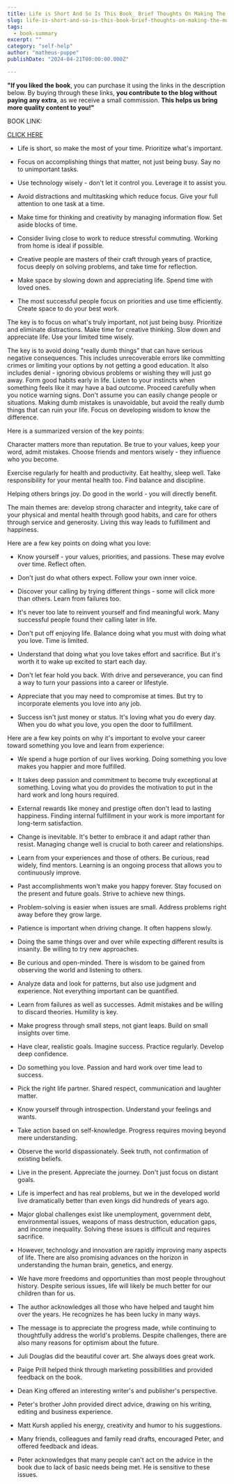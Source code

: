 ```yaml
---
title: Life is Short And So Is This Book_ Brief Thoughts On Making The Most Of Your Life - Peter Atkins
slug: life-is-short-and-so-is-this-book-brief-thoughts-on-making-the-most-of-your-life-peter-atkins
tags: 
  - book-summary
excerpt: ""
category: "self-help"
author: "matheus-puppe"
publishDate: "2024-04-21T00:00:00.000Z"

---
```


**"If you liked the book**, you can purchase it using the links in the description below. By buying through these links, **you contribute to the blog without paying any extra**, as we receive a small commission. **This helps us bring more quality content to you!"**


BOOK LINK:

[CLICK HERE](https://www.amazon.com/gp/search?ie=UTF8&tag=matheuspupp0a-20&linkCode=ur2&linkId=4410b525877ab397377c2b5e60711c1a&camp=1789&creative=9325&index=books&keywords=life-is-short-and-so-is-this-book-brief-thoughts-on-making-the-most-of-your-life-peter-atkins)



 

- Life is short, so make the most of your time. Prioritize what's important.

- Focus on accomplishing things that matter, not just being busy. Say no to unimportant tasks. 

- Use technology wisely - don't let it control you. Leverage it to assist you.

- Avoid distractions and multitasking which reduce focus. Give your full attention to one task at a time.

- Make time for thinking and creativity by managing information flow. Set aside blocks of time.

- Consider living close to work to reduce stressful commuting. Working from home is ideal if possible.

- Creative people are masters of their craft through years of practice, focus deeply on solving problems, and take time for reflection. 

- Make space by slowing down and appreciating life. Spend time with loved ones. 

- The most successful people focus on priorities and use time efficiently. Create space to do your best work.

The key is to focus on what's truly important, not just being busy. Prioritize and eliminate distractions. Make time for creative thinking. Slow down and appreciate life. Use your limited time wisely.

 

The key is to avoid doing "really dumb things" that can have serious negative consequences. This includes unrecoverable errors like committing crimes or limiting your options by not getting a good education. It also includes denial - ignoring obvious problems or wishing they will just go away. Form good habits early in life. Listen to your instincts when something feels like it may have a bad outcome. Proceed carefully when you notice warning signs. Don't assume you can easily change people or situations. Making dumb mistakes is unavoidable, but avoid the really dumb things that can ruin your life. Focus on developing wisdom to know the difference.

 Here is a summarized version of the key points:

Character matters more than reputation. Be true to your values, keep your word, admit mistakes. Choose friends and mentors wisely - they influence who you become. 

Exercise regularly for health and productivity. Eat healthy, sleep well. Take responsibility for your mental health too. Find balance and discipline. 

Helping others brings joy. Do good in the world - you will directly benefit.

The main themes are: develop strong character and integrity, take care of your physical and mental health through good habits, and care for others through service and generosity. Living this way leads to fulfillment and happiness.

 Here are a few key points on doing what you love:

- Know yourself - your values, priorities, and passions. These may evolve over time. Reflect often.

- Don't just do what others expect. Follow your own inner voice. 

- Discover your calling by trying different things - some will click more than others. Learn from failures too.

- It's never too late to reinvent yourself and find meaningful work. Many successful people found their calling later in life.

- Don't put off enjoying life. Balance doing what you must with doing what you love. Time is limited.

- Understand that doing what you love takes effort and sacrifice. But it's worth it to wake up excited to start each day.

- Don't let fear hold you back. With drive and perseverance, you can find a way to turn your passions into a career or lifestyle. 

- Appreciate that you may need to compromise at times. But try to incorporate elements you love into any job.

- Success isn't just money or status. It's loving what you do every day. When you do what you love, you open the door to fulfillment.

 Here are a few key points on why it's important to evolve your career toward something you love and learn from experience:

- We spend a huge portion of our lives working. Doing something you love makes you happier and more fulfilled. 

- It takes deep passion and commitment to become truly exceptional at something. Loving what you do provides the motivation to put in the hard work and long hours required.

- External rewards like money and prestige often don't lead to lasting happiness. Finding internal fulfillment in your work is more important for long-term satisfaction.

- Change is inevitable. It's better to embrace it and adapt rather than resist. Managing change well is crucial to both career and relationships.

- Learn from your experiences and those of others. Be curious, read widely, find mentors. Learning is an ongoing process that allows you to continuously improve.

- Past accomplishments won't make you happy forever. Stay focused on the present and future goals. Strive to achieve new things.

- Problem-solving is easier when issues are small. Address problems right away before they grow large.

- Patience is important when driving change. It often happens slowly.

- Doing the same things over and over while expecting different results is insanity. Be willing to try new approaches.

 

- Be curious and open-minded. There is wisdom to be gained from observing the world and listening to others. 

- Analyze data and look for patterns, but also use judgment and experience. Not everything important can be quantified.

- Learn from failures as well as successes. Admit mistakes and be willing to discard theories. Humility is key. 

- Make progress through small steps, not giant leaps. Build on small insights over time. 

- Have clear, realistic goals. Imagine success. Practice regularly. Develop deep confidence. 

- Do something you love. Passion and hard work over time lead to success. 

- Pick the right life partner. Shared respect, communication and laughter matter.

- Know yourself through introspection. Understand your feelings and wants. 

- Take action based on self-knowledge. Progress requires moving beyond mere understanding.

- Observe the world dispassionately. Seek truth, not confirmation of existing beliefs.

- Live in the present. Appreciate the journey. Don't just focus on distant goals.

 

- Life is imperfect and has real problems, but we in the developed world live dramatically better than even kings did hundreds of years ago. 

- Major global challenges exist like unemployment, government debt, environmental issues, weapons of mass destruction, education gaps, and income inequality. Solving these issues is difficult and requires sacrifice.  

- However, technology and innovation are rapidly improving many aspects of life. There are also promising advances on the horizon in understanding the human brain, genetics, and energy.

- We have more freedoms and opportunities than most people throughout history. Despite serious issues, life will likely be much better for our children than for us. 

- The author acknowledges all those who have helped and taught him over the years. He recognizes he has been lucky in many ways. 

- The message is to appreciate the progress made, while continuing to thoughtfully address the world's problems. Despite challenges, there are also many reasons for optimism about the future.

 

- Juli Douglas did the beautiful cover art. She always does great work. 

- Paige Prill helped think through marketing possibilities and provided feedback on the book. 

- Dean King offered an interesting writer's and publisher's perspective.  

- Peter's brother John provided direct advice, drawing on his writing, editing and business experience.

- Matt Kursh applied his energy, creativity and humor to his suggestions. 

- Many friends, colleagues and family read drafts, encouraged Peter, and offered feedback and ideas.

- Peter acknowledges that many people can't act on the advice in the book due to lack of basic needs being met. He is sensitive to these issues.